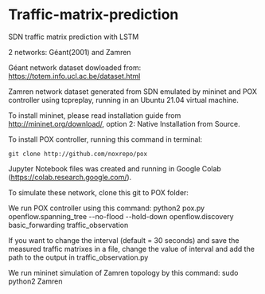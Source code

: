 # Traffic-matrix-prediction

SDN traffic matrix prediction with LSTM

2 networks: Géant(2001) and Zamren

Géant network dataset dowloaded from: https://totem.info.ucl.ac.be/dataset.html

Zamren network dataset generated from SDN emulated by mininet and POX controller using tcpreplay, running in an Ubuntu 21.04 virtual machine.

To install mininet, please read installation guide from http://mininet.org/download/, option 2: Native Installation from Source.

To install POX controller, running this command in terminal:

    git clone http://github.com/noxrepo/pox

Jupyter Notebook files was created and running in Google Colab (https://colab.research.google.com/).

To simulate these network, clone this git to POX folder:

We run POX controller using this command:
    python2 pox.py openflow.spanning_tree --no-flood --hold-down openflow.discovery basic_forwarding traffic_observation  

If you want to change the interval (default = 30 seconds) and save the measured traffic matrixes in a file, change the value of interval and add the path to the output in traffic_observation.py

We run mininet simulation of Zamren topology by this command:
    sudo python2 Zamren








